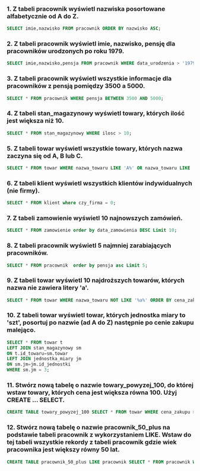 ### 1. Z tabeli pracownik wyświetl nazwiska posortowane alfabetycznie od A do Z.


```sql
SELECT imie,nazwisko FROM pracownik ORDER BY nazwisko ASC;

```

### 2. Z tabeli pracownik wyświetl imie, nazwisko, pensję dla pracowników urodzonych po roku 1979.

```sql
SELECT imie,nazwisko,pensja FROM pracownik WHERE data_urodzenia > '1979-12-30';
```
### 3. Z tabeli pracownik wyświetl wszystkie informacje dla pracowników z pensją pomiędzy 3500 a 5000.
```sql
SELECT * FROM pracownik WHERE pensja BETWEEN 3500 AND 5000;

```
### 4. Z tabeli stan_magazynowy wyświetl towary, których ilość jest większa niż 10.
```sql
SELECT * FROM stan_magazynowy WHERE ilosc > 10;
```

### 5. Z tabeli towar wyświetl wszystkie towary, których nazwa zaczyna się od A, B lub C.
```sql
SELECT * FROM towar WHERE nazwa_towaru LIKE 'A%' OR nazwa_towaru LIKE 'B%' OR nazwa_towaru LIKE 'C%';
```

### 6. Z tabeli klient wyświetl wszystkich klientów indywidualnych (nie firmy).
```sql
SELECT * FROM klient where czy_firma = 0;
```

### 7. Z tabeli zamowienie wyświetl 10 najnowszych zamówień.
```sql
SELECT * FROM zamowienie order by data_zamowienia DESC Limit 10;
```
### 8. Z tabeli pracownik wyświetl 5 najmniej zarabiających pracowników.
```sql
SELECT * FROM pracownik  order by pensja asc Limit 5;
```

### 9. Z tabeli towar wyświetl 10 najdroższych towarów, których nazwa nie zawiera litery 'a'.
```sql
SELECT * FROM towar WHERE nazwa_towaru NOT LIKE '%a%' ORDER BY cena_zakupu DESC LIMIT 10 ;
```
### 10. Z tabeli towar wyświetl towar, których jednostka miary to 'szt', posortuj po nazwie (ad A do Z) następnie po cenie zakupu malejąco.

```sql
SELECT * FROM towar t
LEFT JOIN stan_magazynowy sm
ON t.id_towaru=sm.towar
LEFT JOIN jednostka_miary jm
ON sm.jm=jm.id_jednostki
WHERE sm.jm = 3;
```

### 11. Stwórz nową tabelę o nazwie towary_powyzej_100, do której wstaw towary, których cena jest większa równa 100. Użyj CREATE ... SELECT.
```sql
CREATE TABLE towary_powyzej_100 SELECT * FROM towar WHERE cena_zakupu > 100;
```

### 12. Stwórz nową tabelę o nazwie pracownik_50_plus na podstawie tabeli pracownik z wykorzystaniem LIKE. Wstaw do tej tabeli wszystkie rekordy z tabeli pracownik gdzie wiek pracownika jest większy równy 50 lat.

```sql
CREATE TABLE pracownik_50_plus LIKE pracownik SELECT * FROM pracownik WHERE getdate() - data_urodzenia > 50;
```
